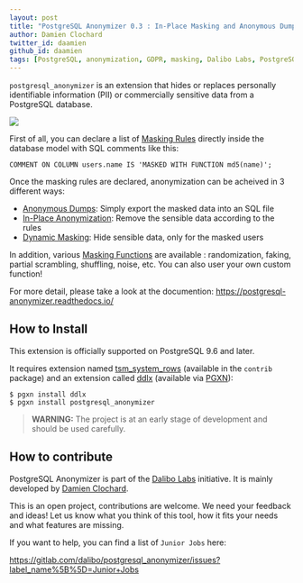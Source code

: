 ```yaml
---
layout: post
title: "PostgreSQL Anonymizer 0.3 : In-Place Masking and Anonymous Dumps"
author: Damien Clochard
twitter_id: daamien
github_id: daamien
tags: [PostgreSQL, anonymization, GDPR, masking, Dalibo Labs, PostgreSQL Anonymizer]
---
```


`postgresql_anonymizer` is an extension that hides or replaces personally 
identifiable information (PII) or commercially sensitive data from a PostgreSQL 
database.

<!--MORE-->

![](https://raw.githubusercontent.com/dalibo/blog/gh-pages/img/PostgreSQL-Anonymizer_H_couleur.png)

First of all, you can declare a list of [Masking Rules] directly inside the database model with SQL comments like this:

```
COMMENT ON COLUMN users.name IS 'MASKED WITH FUNCTION md5(name)';
```

Once the masking rules are declared, anonymization can be acheived in 3 
different ways:

* [Anonymous Dumps]: Simply export the masked data into an SQL file
* [In-Place Anonymization]: Remove the sensible data according to the rules
* [Dynamic Masking]: Hide sensible data, only for the masked users

In addition, various [Masking Functions] are available : randomization, faking,
partial scrambling, shuffling, noise, etc. You can also user your own custom 
function!

For more detail, please take a look at the documention:
https://postgresql-anonymizer.readthedocs.io/

[Masking Rules]: https://postgresql-anonymizer.readthedocs.io/en/latest/declare_masking_rules/
[Masking Functions]: https://postgresql-anonymizer.readthedocs.io/en/latest/masking_functions/
[Anonymous Dumps]: https://postgresql-anonymizer.readthedocs.io/en/latest/anonymous_dumps/
[In-Place Anonymization]: https://postgresql-anonymizer.readthedocs.io/en/latest/in_place_anonymization/
[Dynamic Masking]: https://postgresql-anonymizer.readthedocs.io/en/latest/dynamic_masking/


How to Install
--------------------------------------------------------------------------------

This extension is officially supported on PostgreSQL 9.6 and later.

It requires extension named [tsm_system_rows] (available in the `contrib` 
package) and an extension called [ddlx] (available via [PGXN]):

```
$ pgxn install ddlx
$ pgxn install postgresql_anonymizer
```

> **WARNING:** The project is at an early stage of development and should be used 
> carefully.

[tsm_system_rows]: https://www.postgresql.org/docs/current/tsm-system-rows.html
[ddlx]: https://github.com/lacanoid/pgddl
[PGXN]: https://pgxn.org/


How to contribute
--------------------------------------------------------------------------------

PostgreSQL Anonymizer is part of the [Dalibo Labs] initiative. It is mainly 
developed by [Damien Clochard].

This is an open project, contributions are welcome. We need your feedback and 
ideas! Let us know what you think of this tool, how it fits your needs and 
what features are missing.

If you want to help, you can find a list of `Junior Jobs` here:

https://gitlab.com/dalibo/postgresql_anonymizer/issues?label_name%5B%5D=Junior+Jobs


[Dalibo Labs]: https://labs.dalibo.com
[Damien Clochard]: https://www.dalibo.com/en/equipe#daamien
